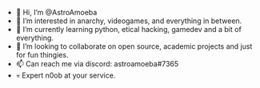 - 👋 Hi, I’m @AstroAmoeba
- 👀 I’m interested in anarchy, videogames, and everything in between.
- 🌱 I’m currently learning python, etical hacking, gamedev and a bit of everything.
- 💞️ I’m looking to collaborate on open source, academic projects and just for fun thingies. 
- 📫 Can reach me via discord: astroamoeba#7365
- 💀 Expert n0ob at your service.

<!---
AstroAmoeba/AstroAmoeba is a ✨ special ✨ repository because its `README.md` (this file) appears on your GitHub profile.
You can click the Preview link to take a look at your changes.
--->
